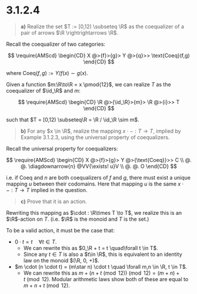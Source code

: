 # 3.1.2.4 

> **a)** Realize the set $T := [0,12) \subseteq \R$ as the coequalizer of a pair
> of arrows $\R \rightrightarrows \R$.

Recall the coequalizer of two categories:

$$
\require{AMScd}
\begin{CD}
X @>{f}>{g}> Y @>{q}>> \text{Coeq}(f,g)
\end{CD}
$$

where $\text{Coeq}(f,g) := Y / f(x)\sim g(x)$.

Given a function $m:\R\to\R = x \pmod{12}$, we can realize $T$ as the
coequalizer of $\id_\R$ and $m$:

$$
\require{AMScd}
\begin{CD}
\R @>{\id_\R}>{m}> \R @>{i}>> T
\end{CD}
$$

such that $T = [0,12) \subseteq\R = \R / \id_\R \sim m$.

> **b)** For any $x \in \R$, realize the mapping $x \cdot - : T \to T$, implied
> by Example 3.1.2.3, using the universal property of coequalizers.

Recall the universal property for coequalizers:

$$
\require{AMScd}
\begin{CD}
X @>{f}>{g}> Y @>{\text{Coeq}}>>  C \\
@.           @. \diagdownarrow{n} @VV{\exists! u}V \\
@.           @.                   O
\end{CD}
$$

i.e. if $\text{Coeq}$ and $n$ are both coequalizers of $f$ and $g$, there must
exist a unique mapping $u$ between their codomains. Here that mapping $u$ is the
same $x\cdot - : T\to T$ implied in the question.

> **c)** Prove that it is an action.

Rewriting this mapping as $\cdot : \R\times T \to T$, we realize this is an
$\R$-action on $T$. (i.e. $\R$ is the monoid and $T$ is the set.)

To be a valid action, it must be the case that:

 - $0 \cdot t = t \quad \forall t \in T$.   
    - We can rewrite this as $0_\R + t = t \quad\forall t \in T$.
    - Since any $t\in T$ is also a $t\in \R$, this is equivalent to an identity
      law on the monoid $(\R, 0, +)$.
 - $m \cdot (n \cdot t) = (m\star n) \cdot t \quad \forall m,n \in \R, t \in T$.  
    - We can rewrite this as 
      $m + (n + t \pmod{12}) \pmod{12} = (m + n) + t \pmod{12}$.
      Modular arithmetic laws show both of these are equal to $m + n + t
      \pmod{12}$.
